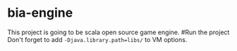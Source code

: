 # bia-engine
This project is going to be scala open source game engine.
#Run the project
Don't forget to add `-Djava.library.path=libs/` to VM options.